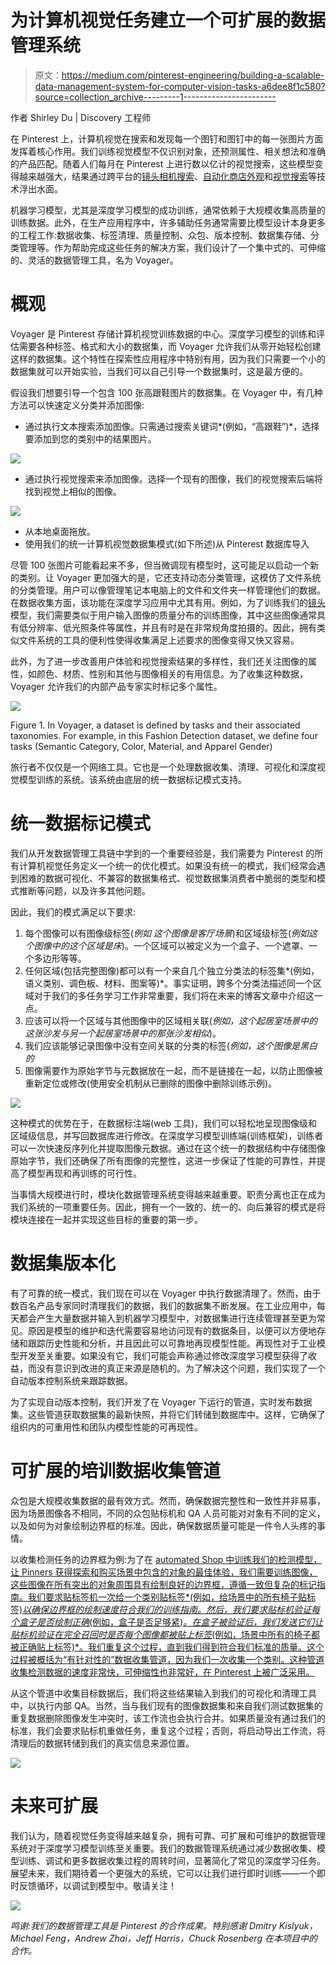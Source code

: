 # 为计算机视觉任务建立一个可扩展的数据管理系统

> 原文：<https://medium.com/pinterest-engineering/building-a-scalable-data-management-system-for-computer-vision-tasks-a6dee8f1c580?source=collection_archive---------1----------------------->

作者 Shirley Du | Discovery 工程师

在 Pinterest 上，计算机视觉在搜索和发现每一个图钉和图钉中的每一张图片方面发挥着核心作用。我们训练视觉模型不仅识别对象，还预测属性、相关想法和准确的产品匹配。随着人们每月在 Pinterest 上进行数以亿计的视觉搜索，这些模型变得越来越强大，结果通过跨平台的[镜头相机搜索](/@Pinterest_Engineering/building-pinterest-lens-a-real-world-visual-discovery-system-59812d8cbfbc)、[自动化商店外观](/@Pinterest_Engineering/automating-shop-the-look-on-pinterest-a17aeff0eae2)和[视觉搜索](/@Pinterest_Engineering/introducing-automatic-object-detection-to-visual-search-e57c29191c30)等技术浮出水面。

机器学习模型，尤其是深度学习模型的成功训练，通常依赖于大规模收集高质量的训练数据。此外，在生产应用程序中，许多辅助任务通常需要比模型设计本身更多的工程工作:数据收集、标签清理、质量控制、众包、版本控制、数据集存储、分类管理等。作为帮助完成这些任务的解决方案，我们设计了一个集中式的、可伸缩的、灵活的数据管理工具，名为 Voyager。

# 概观

Voyager 是 Pinterest 存储计算机视觉训练数据的中心。深度学习模型的训练和评估需要各种标签、格式和大小的数据集，而 Voyager 允许我们从零开始轻松创建这样的数据集。这个特性在探索性应用程序中特别有用，因为我们只需要一个小的数据集就可以开始实验，当我们可以自己引导一个数据集时，这是最方便的。

假设我们想要引导一个包含 100 张高跟鞋图片的数据集。在 Voyager 中，有几种方法可以快速定义分类并添加图像:

*   通过执行文本搜索添加图像。只需通过搜索关键词*(例如，“高跟鞋”)*，选择要添加到您的类别中的结果图片。

![](img/d4e2807ef34c7c63257efe764a7a27d1.png)

*   通过执行视觉搜索来添加图像。选择一个现有的图像，我们的视觉搜索后端将找到视觉上相似的图像。

![](img/8f791c39948e1e79f4040e21ce2d4a9f.png)

*   从本地桌面拖放。
*   使用我们的统一计算机视觉数据集模式(如下所述)从 Pinterest 数据库导入

尽管 100 张图片可能看起来不多，但当微调现有模型时，这可能足以启动一个新的类别。让 Voyager 更加强大的是，它还支持动态分类管理，这模仿了文件系统的分类管理。用户可以像管理笔记本电脑上的文件和文件夹一样管理他们的数据。在数据收集方面，该功能在深度学习应用中尤其有用。例如，为了训练我们的[镜头](https://about.pinterest.com/en/lens)模型，我们需要类似于用户输入图像的质量分布的训练图像，其中这些图像通常具有低分辨率、低光照条件等属性，并且有时是在非常规角度拍摄的。因此，拥有类似文件系统的工具的便利性使得收集满足上述要求的图像变得又快又容易。

此外，为了进一步改善用户体验和视觉搜索结果的多样性，我们还关注图像的属性，如颜色、材质、性别和其他与图像相关的有用信息。为了收集这种数据，Voyager 允许我们的内部产品专家实时标记多个属性。

![](img/614ccc19c643cb410c2a216f3c157485.png)

Figure 1\. In Voyager, a dataset is defined by tasks and their associated taxonomies. For example, in this Fashion Detection dataset, we define four tasks (Semantic Category, Color, Material, and Apparel Gender)

旅行者不仅仅是一个网络工具。它也是一个处理数据收集、清理、可视化和深度视觉模型训练的系统。该系统由底层的统一数据标记模式支持。

# 统一数据标记模式

我们从开发数据管理工具链中学到的一个重要经验是，我们需要为 Pinterest 的所有计算机视觉任务定义一个统一的优化模式。如果没有统一的模式，我们经常会遇到困难的数据可视化、不兼容的数据集格式、视觉数据集消费者中脆弱的类型和模式推断等问题，以及许多其他问题。

因此，我们的模式满足以下要求:

1.  每个图像可以有图像级标签(*例如* *这个图像是客厅场景*)和区域级标签(*例如这个图像中的这个区域是床*)。一个区域可以被定义为一个盒子、一个遮罩、一个多边形等等。
2.  任何区域(包括完整图像)都可以有一个来自几个独立分类法的标签集*(例如，语义类别、调色板、材料、图案等)*。事实证明，跨多个分类法描述同一个区域对于我们的多任务学习工作非常重要，我们将在未来的博客文章中介绍这一点。
3.  应该可以将一个区域与其他图像中的区域相关联(*例如，这个起居室场景中的这张沙发与另一个起居室场景中的那张沙发相似*)。
4.  我们应该能够记录图像中没有空间关联的分类的标签(*例如，这个图像是黑白的*
5.  图像需要作为原始字节与元数据放在一起，而不是链接在一起，以防止图像被重新定位或修改(使用安全机制从已删除的图像中删除训练示例)。

![](img/a4b07e27f5854c811bd45ca79e1f3577.png)

这种模式的优势在于，在数据标注端(web 工具)，我们可以轻松地呈现图像级和区域级信息，并写回数据库进行修改。在深度学习模型训练端(训练框架)，训练者可以一次快速反序列化并提取图像元数据。通过在这个统一的数据结构中存储图像原始字节，我们还确保了所有图像的完整性，这进一步保证了性能的可靠性，并提高了模型再现和再训练的可行性。

当事情大规模进行时，模块化数据管理系统变得越来越重要。职责分离也正在成为我们系统的一项重要任务。因此，拥有一个一致的、统一的、向后兼容的模式是将模块连接在一起并实现这些目标的重要的第一步。

# 数据集版本化

有了可靠的统一模式，我们现在可以在 Voyager 中执行数据清理了。然而，由于数百名产品专家同时清理我们的数据，我们的数据集不断发展。在工业应用中，每天都会产生大量数据并输入到机器学习模型中，对数据集进行连续管理甚至更为常见。原因是模型的维护和迭代需要容易地访问现有的数据条目，以便可以方便地存储和跟踪历史性能和分析，并且因此可以可靠地再现模型性能。再现性对于工业模型开发至关重要。如果没有它，我们可能会声称通过修改深度学习模型获得了收益，而没有意识到改进的真正来源是随机的。为了解决这个问题，我们实现了一个自动版本控制系统来跟踪数据。

为了实现自动版本控制，我们开发了在 Voyager 下运行的管道，实时发布数据集。这些管道获取数据集的最新快照，并将它们转储到数据库中。这样，它确保了组织内的可重用性和团队内模型性能的可再现性。

# 可扩展的培训数据收集管道

众包是大规模收集数据的最有效方式。然而，确保数据完整性和一致性并非易事，因为场景图像各不相同，不同的众包贴标机和 QA 人员可能对对象有不同的定义，以及如何为对象绘制边界框的标准。因此，确保数据质量可能是一件令人头疼的事情。

以收集检测任务的边界框为例:为了在 [automated Shop 中训练我们的检测模型，让 Pinners 获得探索和购买场景中包含的对象的最佳体验，我们需要训练图像，这些图像在所有突出的对象周围具有绘制良好的边界框，遵循一致但复杂的标记指南。我们要求贴标签机一次给一个类别贴标签*(例如，给场景中的所有椅子贴标签)*以确保边界框的绘制速度符合我们的训练指南。然后，我们要求贴标机验证每个盒子是否绘制正确*(例如，盒子是否足够紧)*。在盒子被验证后，我们发送它们让贴标机验证在完全召回时是否每个图像都被贴上标签*(例如，场景中所有的椅子都被正确贴上标签)*。我们重复这个过程，直到我们得到符合我们标准的质量。这个过程被概括为“有针对性的”数据收集管道，因为我们一次收集一个类别。这种管道收集检测数据的速度非常快，可伸缩性也非常好，在 Pinterest 上被广泛采用。](/@Pinterest_Engineering/automating-shop-the-look-on-pinterest-a17aeff0eae2)

从这个管道中收集目标数据后，我们将这些结果输入到我们的可视化和清理工具中，以执行内部 QA。当然，当与我们现有的图像数据集和来自我们测试数据集的重复数据删除图像发生冲突时，该工作流也会执行合并。如果质量没有通过我们的标准，我们会要求贴标机重做任务，重复这个过程；否则，将启动导出工作流，将清理后的数据转储到我们的真实信息来源位置。

![](img/84f3adb5df68af94317dcc0c74d4bddf.png)

# 未来可扩展

我们认为，随着视觉任务变得越来越复杂，拥有可靠、可扩展和可维护的数据管理系统对于深度学习模型训练至关重要。我们的数据管理系统通过减少数据收集、模型训练、调试和更多数据收集过程的周转时间，显著简化了常见的深度学习任务。展望未来，我们期待着一个更强大的系统，它可以让我们进行即时训练——一个即时反馈循环，以调试到模型中。敬请关注！

![](img/72f436a7e198031aa1e36ad8843b527c.png)

*鸣谢:我们的数据管理工具是 Pinterest 的合作成果。特别感谢 Dmitry Kislyuk，Michael Feng，Andrew Zhai，Jeff Harris，Chuck Rosenberg 在本项目中的合作。*